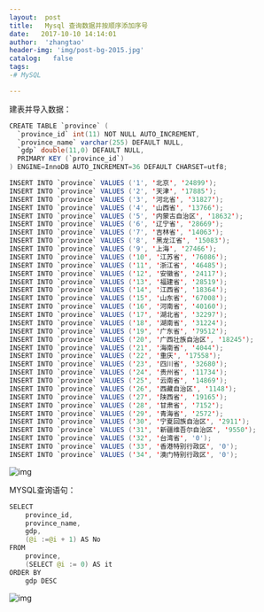 ```yaml
---
layout:  post
title:   Mysql 查询数据并按顺序添加序号
date:   2017-10-10 14:14:01
author:  'zhangtao'
header-img: 'img/post-bg-2015.jpg'
catalog:   false
tags:
-# MySQL

---
```


建表并导入数据：


```java
CREATE TABLE `province` (
  `province_id` int(11) NOT NULL AUTO_INCREMENT,
  `province_name` varchar(255) DEFAULT NULL,
  `gdp` double(11,0) DEFAULT NULL,
  PRIMARY KEY (`province_id`)
) ENGINE=InnoDB AUTO_INCREMENT=36 DEFAULT CHARSET=utf8;

INSERT INTO `province` VALUES ('1', '北京', '24899');
INSERT INTO `province` VALUES ('2', '天津', '17885');
INSERT INTO `province` VALUES ('3', '河北省', '31827');
INSERT INTO `province` VALUES ('4', '山西省', '13766');
INSERT INTO `province` VALUES ('5', '内蒙古自治区', '18632');
INSERT INTO `province` VALUES ('6', '辽宁省', '28669');
INSERT INTO `province` VALUES ('7', '吉林省', '14063');
INSERT INTO `province` VALUES ('8', '黑龙江省', '15083');
INSERT INTO `province` VALUES ('9', '上海', '27466');
INSERT INTO `province` VALUES ('10', '江苏省', '76086');
INSERT INTO `province` VALUES ('11', '浙江省', '46485');
INSERT INTO `province` VALUES ('12', '安徽省', '24117');
INSERT INTO `province` VALUES ('13', '福建省', '28519');
INSERT INTO `province` VALUES ('14', '江西省', '18364');
INSERT INTO `province` VALUES ('15', '山东省', '67008');
INSERT INTO `province` VALUES ('16', '河南省', '40160');
INSERT INTO `province` VALUES ('17', '湖北省', '32297');
INSERT INTO `province` VALUES ('18', '湖南省', '31224');
INSERT INTO `province` VALUES ('19', '广东省', '79512');
INSERT INTO `province` VALUES ('20', '广西壮族自治区', '18245');
INSERT INTO `province` VALUES ('21', '海南省', '4044');
INSERT INTO `province` VALUES ('22', '重庆', '17558');
INSERT INTO `province` VALUES ('23', '四川省', '32680');
INSERT INTO `province` VALUES ('24', '贵州省', '11734');
INSERT INTO `province` VALUES ('25', '云南省', '14869');
INSERT INTO `province` VALUES ('26', '西藏自治区', '1148');
INSERT INTO `province` VALUES ('27', '陕西省', '19165');
INSERT INTO `province` VALUES ('28', '甘肃省', '7152');
INSERT INTO `province` VALUES ('29', '青海省', '2572');
INSERT INTO `province` VALUES ('30', '宁夏回族自治区', '2911');
INSERT INTO `province` VALUES ('31', '新疆维吾尔自治区', '9550');
INSERT INTO `province` VALUES ('32', '台湾省', '0');
INSERT INTO `province` VALUES ('33', '香港特别行政区', '0');
INSERT INTO `province` VALUES ('34', '澳门特别行政区', '0');
```


![img](https://img-blog.csdn.net/20171010141538018?watermark/2/text/aHR0cDovL2Jsb2cuY3Nkbi5uZXQvd3N6Y3kxOTk1MDM=/font/5a6L5L2T/fontsize/400/fill/I0JBQkFCMA==/dissolve/70/gravity/Center)



MYSQL查询语句：


```java
SELECT
	province_id,
	province_name,
	gdp,
	(@i :=@i + 1) AS No
FROM
	province,
	(SELECT @i := 0) AS it
ORDER BY
	gdp DESC
```


![img](https://img-blog.csdn.net/20171010141954141?watermark/2/text/aHR0cDovL2Jsb2cuY3Nkbi5uZXQvd3N6Y3kxOTk1MDM=/font/5a6L5L2T/fontsize/400/fill/I0JBQkFCMA==/dissolve/70/gravity/Center)

